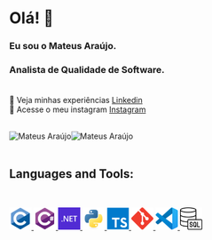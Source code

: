 # Olá! 👋

### Eu sou o Mateus Araújo.
### Analista de Qualidade de Software. <br/><br/>
📖 Veja minhas experiências [Linkedin](https://www.linkedin.com/in/mateus-de-sousa-araujo-a521a8234/)<br/>
📸 Acesse o meu instagram [Instagram](https://www.instagram.com/mateus19araujo/)<br/>

<br/>
<div style="display: flex;">
    <div class="componente">
        <img src="https://github-readme-stats.vercel.app/api?username=MateusAra&show_icons=true&locale=en" alt="Mateus Araújo" /> 
    </div>
    <div class="componente">
        <img src="https://github-readme-stats.vercel.app/api/top-langs?username=MateusAra&show_icons=true&locale=en&layout=compact" alt="Mateus Araújo" />
    </div>
</div>
</br>

## Languages and Tools:
</br>
<p align="left">
    <a href="https://www.cprogramming.com/" target="_blank" rel="noreferrer"> 
        <img src="icons/c.svg" alt="C" width="40" height="40" /> 
    </a>   
    <a href="https://www.w3schools.com/cs/" target="_blank" rel="noreferrer"> 
        <img src="icons/csharp.svg" alt="C Sharp" width="40" height="40" /> 
    </a> 
    <a href="https://dotnet.microsoft.com/" target="_blank" rel="noreferrer"> 
        <img src="icons/dotnet.svg" alt="Dot Net" width="40" height="40" /> 
    </a> 
    <a href="https://www.python.org" target="_blank" rel="noreferrer"> 
        <img src="icons/python.svg" alt="Python" width="40" height="40" /> 
    </a>   
    <a href="https://www.typescriptlang.org/" target="_blank" rel="noreferrer"> 
        <img src="icons/typescript.svg" alt="TypeScript" width="40" height="40" /> 
    </a>
    <a href="https://git-scm.com/" target="_blank" rel="noreferrer"> 
        <img src="icons/git.svg" alt="Git" width="40" height="40"/> 
    </a> 
    <a href="https://code.visualstudio.com/brand" target="_blank" rel="noreferrer"> 
        <img src="icons/vscode.png" alt="VSCode" width="40" height="40" /> 
    </a> 
    <a href="https://www.flaticon.com/br/icones-gratis/sql" target="_blank" rel="noreferrer"> 
        <img src="icons/servidor-sql.png" alt="SQL" width="40" height="40">
    </a>
    
</p>
